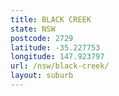```yaml
---
title: BLACK CREEK
state: NSW
postcode: 2729
latitude: -35.227753
longitude: 147.923797
url: /nsw/black-creek/
layout: suburb
---
```

